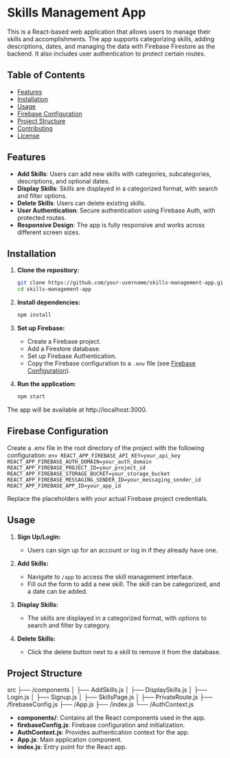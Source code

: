 # Skills Management App

This is a React-based web application that allows users to manage their skills and accomplishments. The app supports categorizing skills, adding descriptions, dates, and managing the data with Firebase Firestore as the backend. It also includes user authentication to protect certain routes.

## Table of Contents

- [Features](#features)
- [Installation](#installation)
- [Usage](#usage)
- [Firebase Configuration](#firebase-configuration)
- [Project Structure](#project-structure)
- [Contributing](#contributing)
- [License](#license)

## Features

- **Add Skills**: Users can add new skills with categories, subcategories, descriptions, and optional dates.
- **Display Skills**: Skills are displayed in a categorized format, with search and filter options.
- **Delete Skills**: Users can delete existing skills.
- **User Authentication**: Secure authentication using Firebase Auth, with protected routes.
- **Responsive Design**: The app is fully responsive and works across different screen sizes.

## Installation

1. **Clone the repository:**

   ```bash
   git clone https://github.com/your-username/skills-management-app.git
   cd skills-management-app
   ```

2.	**Install dependencies:**
    ```bash
    npm install
    ```

3. **Set up Firebase:**
   - Create a Firebase project.
   - Add a Firestore database.
   - Set up Firebase Authentication.
   - Copy the Firebase configuration to a `.env` file (see [Firebase Configuration](#firebase-configuration)).

4. **Run the application:**
   ```bash
   npm start
   ```

The app will be available at http://localhost:3000.

## Firebase Configuration

Create a .env file in the root directory of the project with the following configuration:
    ```env
    REACT_APP_FIREBASE_API_KEY=your_api_key
    REACT_APP_FIREBASE_AUTH_DOMAIN=your_auth_domain
    REACT_APP_FIREBASE_PROJECT_ID=your_project_id
    REACT_APP_FIREBASE_STORAGE_BUCKET=your_storage_bucket
    REACT_APP_FIREBASE_MESSAGING_SENDER_ID=your_messaging_sender_id
    REACT_APP_FIREBASE_APP_ID=your_app_id
    ```

Replace the placeholders with your actual Firebase project credentials.

## Usage

1. **Sign Up/Login:**
   - Users can sign up for an account or log in if they already have one.

2. **Add Skills:**
   - Navigate to `/app` to access the skill management interface.
   - Fill out the form to add a new skill. The skill can be categorized, and a date can be added.

3. **Display Skills:**
   - The skills are displayed in a categorized format, with options to search and filter by category.

4. **Delete Skills:**
   - Click the delete button next to a skill to remove it from the database.

## Project Structure

src
├── /components
│   ├── AddSkills.js
│   ├── DisplaySkills.js
│   ├── Login.js
│   ├── Signup.js
│   ├── SkillsPage.js
│   ├── PrivateRoute.js
├── /firebaseConfig.js
├── /App.js
├── /index.js
└── /AuthContext.js

- **components/**: Contains all the React components used in the app.
- **firebaseConfig.js**: Firebase configuration and initialization.
- **AuthContext.js**: Provides authentication context for the app.
- **App.js**: Main application component.
- **index.js**: Entry point for the React app.